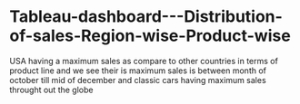 # Tableau-dashboard---Distribution-of-sales-Region-wise-Product-wise
USA having a maximum sales as compare to other countries in terms of product line and we see their is maximum sales is 
between month of october till mid of december and classic cars having maximum sales throught out the globe
